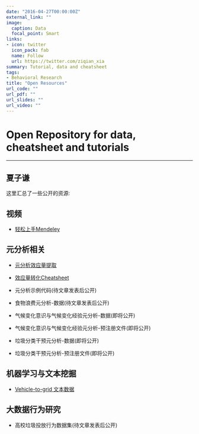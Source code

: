 ```yaml
---
date: "2016-04-27T00:00:00Z"
external_link: ""
image:
  caption: Data
  focal_point: Smart
links:
- icon: twitter
  icon_pack: fab
  name: Follow
  url: https://twitter.com/ziqian_xia
summary: Tutorial, data and cheatsheet
tags:
- Behavioral Research
title: "Open Resources"
url_code: ""
url_pdf: ""
url_slides: ""
url_video: ""
---
```


# Open Repository for data, cheatsheet and tutorials

---
夏子谦
---

这里汇总了一些公开的资源:
## 视频
-   [轻松上手Mendeley](https://www.bilibili.com/video/BV1y34y1k7Cx/)

## 元分析相关

-   [元分析效应量提取](https://ziqian-xia.tech/post/%E5%85%83%E5%88%86%E6%9E%90%E6%95%88%E7%9B%8A%E9%87%8F%E6%8F%90%E5%8F%96-%E4%BB%8E%E5%A8%83%E5%A8%83%E6%8A%93%E8%B5%B7/)

-   [效应量转化Cheatsheet](https://github.com/Ziqian-xia/resource/blob/main/cheatsheet_v1.pdf)

-   元分析示例代码(待文章发表后公开)

-   食物浪费元分析-数据(待文章发表后公开)

-   气候变化意识与气候变化经验元分析-数据(即将公开)

-   气候变化意识与气候变化经验元分析-预注册文件(即将公开)

-   垃圾分类干预元分析-数据(即将公开)

-   垃圾分类干预元分析-预注册文件(即将公开)

## 机器学习与文本挖掘

-   [Vehicle-to-grid 文本数据](https://osf.io/zc7jb/)

## 大数据行为研究

-   高校垃圾投放行为数据集(待文章发表后公开)